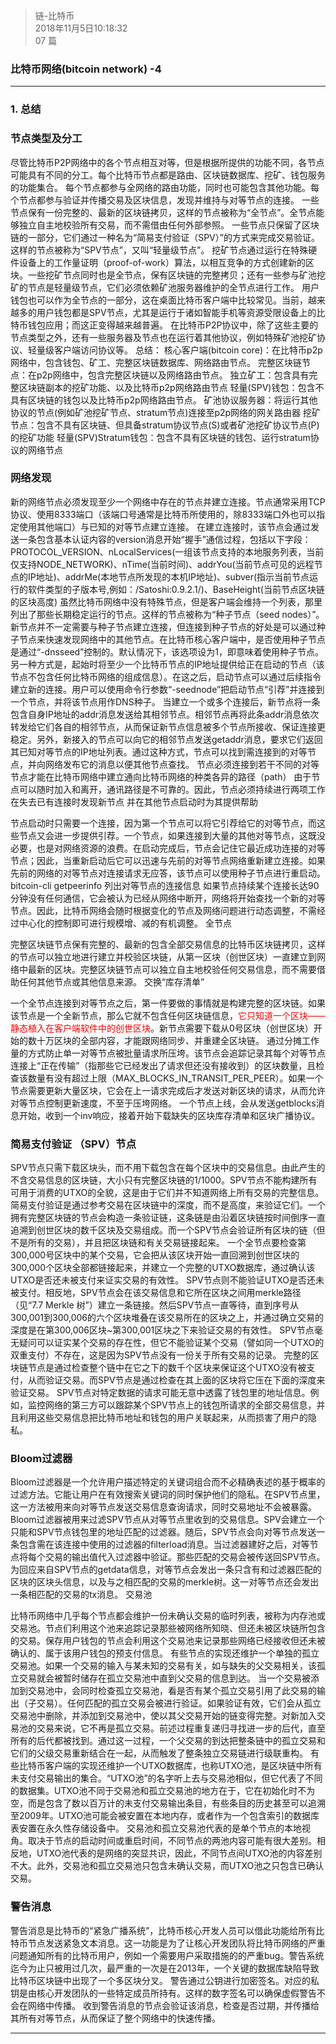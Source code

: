 > 链-比特币  
> 2018年11月5日10:18:32    
> 07 篇  

### 比特币网络(bitcoin network) -4


----------


### 1. 总结  

### 节点类型及分工

尽管比特币P2P网络中的各个节点相互对等，但是根据所提供的功能不同，各节点可能具有不同的分工。每个比特币节点都是路由、区块链数据库、挖矿、钱包服务的功能集合。
每个节点都参与全网络的路由功能，同时也可能包含其他功能。每个节点都参与验证并传播交易及区块信息，发现并维持与对等节点的连接。
一些节点保有一份完整的、最新的区块链拷贝，这样的节点被称为“全节点”。全节点能够独立自主地校验所有交易，而不需借由任何外部参照。
一些节点只保留了区块链的一部分，它们通过一种名为“简易支付验证（SPV）”的方式来完成交易验证。这样的节点被称为“SPV节点”，又叫“轻量级节点”。
挖矿节点通过运行在特殊硬件设备上的工作量证明（proof-of-work）算法，以相互竞争的方式创建新的区块。一些挖矿节点同时也是全节点，保有区块链的完整拷贝；还有一些参与矿池挖矿的节点是轻量级节点，它们必须依赖矿池服务器维护的全节点进行工作。
用户钱包也可以作为全节点的一部分，这在桌面比特币客户端中比较常见。当前，越来越多的用户钱包都是SPV节点，尤其是运行于诸如智能手机等资源受限设备上的比特币钱包应用；而这正变得越来越普遍。
在比特币P2P协议中，除了这些主要的节点类型之外，还有一些服务器及节点也在运行着其他协议，例如特殊矿池挖矿协议、轻量级客户端访问协议等。
总结：
核心客户端(bitcoin core)：在比特币p2p网络中，包含钱包、矿工、完整区块链数据库、网络路由节点。
完整区块链节点：在p2p网络中，包含完整区块链以及网络路由节点。
独立矿工：包含具有完整区块链副本的挖矿功能、以及比特币p2p网络路由节点
轻量(SPV)钱包：包含不具有区块链的钱包以及比特币p2p网络路由节点。
矿池协议服务器：将运行其他协议的节点(例如矿池挖矿节点、stratum节点)连接至p2p网络的网关路由器
挖矿节点：包含不具有区块链、但具备stratum协议节点(S)或者矿池挖矿协议节点(P)的挖矿功能
轻量(SPV)Stratum钱包：包含不具有区块链的钱包、运行stratum协议的网络节点


### 网络发现

新的网络节点必须发现至少一个网络中存在的节点并建立连接。节点通常采用TCP协议、使用8333端口（该端口号通常是比特币所使用的，除8333端口外也可以指定使用其他端口）与已知的对等节点建立连接。
在建立连接时，该节点会通过发送一条包含基本认证内容的version消息开始“握手”通信过程，包括以下字段：  
PROTOCOL_VERSION、nLocalServices(一组该节点支持的本地服务列表，当前仅支持NODE_NETWORK)、nTime(当前时间)、addrYou(当前节点可见的远程节点的IP地址)、addrMe(本地节点所发现的本机IP地址)、subver(指示当前节点运行的软件类型的子版本号,例如：/Satoshi:0.9.2.1/)、BaseHeight(当前节点区块链的区块高度)
虽然比特币网络中没有特殊节点，但是客户端会维持一个列表，那里列出了那些长期稳定运行的节点。这样的节点被称为“种子节点（seed nodes）”。新节点并不一定需要与种子节点建立连接，但连接到种子节点的好处是可以通过种子节点来快速发现网络中的其他节点。在比特币核心客户端中，是否使用种子节点是通过“-dnsseed”控制的。默认情况下，该选项设为1，即意味着使用种子节点。
另一种方式是，起始时将至少一个比特币节点的IP地址提供给正在启动的节点（该节点不包含任何比特币网络的组成信息）。在这之后，启动节点可以通过后续指令建立新的连接。用户可以使用命令行参数“-seednode”把启动节点“引荐”并连接到一个节点，并将该节点用作DNS种子。
当建立一个或多个连接后，新节点将一条包含自身IP地址的addr消息发送给其相邻节点。相邻节点再将此条addr消息依次转发给它们各自的相邻节点，从而保证新节点信息被多个节点所接收、保证连接更稳定。另外，新接入的节点可以向它的相邻节点发送getaddr消息，要求它们返回其已知对等节点的IP地址列表。通过这种方式，节点可以找到需连接到的对等节点，并向网络发布它的消息以便其他节点查找。
节点必须连接到若干不同的对等节点才能在比特币网络中建立通向比特币网络的种类各异的路径（path）
由于节点可以随时加入和离开，通讯路径是不可靠的。因此，节点必须持续进行两项工作
在失去已有连接时发现新节点
并在其他节点启动时为其提供帮助


节点启动时只需要一个连接，因为第一个节点可以将它引荐给它的对等节点，而这些节点又会进一步提供引荐。一个节点，如果连接到大量的其他对等节点，这既没必要，也是对网络资源的浪费。在启动完成后，节点会记住它最近成功连接的对等节点；因此，当重新启动后它可以迅速与先前的对等节点网络重新建立连接。如果先前的网络的对等节点对连接请求无应答，该节点可以使用种子节点进行重启动。
bitcoin-cli getpeerinfo 列出对等节点的连接信息
如果节点持续某个连接长达90分钟没有任何通信，它会被认为已经从网络中断开，网络将开始查找一个新的对等节点。因此，比特币网络会随时根据变化的节点及网络问题进行动态调整，不需经过中心化的控制即可进行规模增、减的有机调整。
全节点

完整区块链节点保有完整的、最新的包含全部交易信息的比特币区块链拷贝，这样的节点可以独立地进行建立并校验区块链，从第一区块（创世区块）一直建立到网络中最新的区块。完整区块链节点可以独立自主地校验任何交易信息，而不需要借助任何其他节点或其他信息来源。
交换“库存清单”

一个全节点连接到对等节点之后，第一件要做的事情就是构建完整的区块链。如果该节点是一个全新节点，那么它就不包含任何区块链信息，<font color='red'>它只知道一个区块——静态植入在客户端软件中的创世区块</font>。新节点需要下载从0号区块（创世区块）开始的数十万区块的全部内容，才能跟网络同步、并重建全区块链。
通过分摊工作量的方式防止单一对等节点被批量请求所压垮。该节点会追踪记录其每个对等节点连接上“正在传输”（指那些它已经发出了请求但还没有接收到）的区块数量，且检查该数量有没有超过上限（MAX_BLOCKS_IN_TRANSIT_PER_PEER）。如果一个节点需要更新大量区块，它会在上一请求完成后才发送对新区块的请求，从而允许对等节点控制更新速度，不至于压垮网络。
一个节点上线，会从发送getblocks消息开始，收到一个inv响应，接着开始下载缺失的区块库存清单和区块广播协议。

### 简易支付验证 （SPV）节点

SPV节点只需下载区块头，而不用下载包含在每个区块中的交易信息。由此产生的不含交易信息的区块链，大小只有完整区块链的1/1000。SPV节点不能构建所有可用于消费的UTXO的全貌，这是由于它们并不知道网络上所有交易的完整信息。
简易支付验证是通过参考交易在区块链中的深度，而不是高度，来验证它们。一个拥有完整区块链的节点会构造一条验证链，这条链是由沿着区块链按时间倒序一直追溯到创世区块的数千区块及交易组成。而一个SPV节点会验证所有区块的链（但不是所有的交易），并且把区块链和有关交易链接起来。
一个全节点要检查第300,000号区块中的某个交易，它会把从该区块开始一直回溯到创世区块的300,000个区块全部都链接起来，并建立一个完整的UTXO数据库，通过确认该UTXO是否还未被支付来证实交易的有效性。
SPV节点则不能验证UTXO是否还未被支付。相反地，SPV节点会在该交易信息和它所在区块之间用merkle路径（见“7.7 Merkle 树”）建立一条链接。然后SPV节点一直等待，直到序号从300,001到300,006的六个区块堆叠在该交易所在的区块之上，并通过确立交易的深度是在第300,006区块~第300,001区块之下来验证交易的有效性。
SPV节点毫无疑问可以证实某个交易的存在性，但它不能验证某个交易（譬如同一个UTXO的双重支付）不存在，这是因为SPV节点没有一份关于所有交易的记录。
完整的区块链节点是通过检查整个链中在它之下的数千个区块来保证这个UTXO没有被支付，从而验证交易。而SPV节点是通过检查在其上面的区块将它压在下面的深度来验证交易。
SPV节点对特定数据的请求可能无意中透露了钱包里的地址信息。例如，监控网络的第三方可以跟踪某个SPV节点上的钱包所请求的全部交易信息，并且利用这些交易信息把比特币地址和钱包的用户关联起来，从而损害了用户的隐私。

### Bloom过滤器

Bloom过滤器是一个允许用户描述特定的关键词组合而不必精确表述的基于概率的过滤方法。它能让用户在有效搜索关键词的同时保护他们的隐私。在SPV节点里，这一方法被用来向对等节点发送交易信息查询请求，同时交易地址不会被暴露。
Bloom过滤器被用来过滤SPV节点从对等节点里收到的交易信息。SPV会建立一个只能和SPV节点钱包里的地址匹配的过滤器。随后，SPV节点会向对等节点发送一条包含需在该连接中使用的过滤器的filterload消息。当过滤器建好之后，对等节点将每个交易的输出值代入过滤器中验证。那些匹配的交易会被传送回SPV节点。
为回应来自SPV节点的getdata信息，对等节点会发出一条只含有和过滤器匹配的区块的区块头信息，以及与之相匹配的交易的merkle树。这一对等节点还会发出一条相匹配的交易的tx消息。
交易池

比特币网络中几乎每个节点都会维护一份未确认交易的临时列表，被称为内存池或交易池。节点们利用这个池来追踪记录那些被网络所知晓、但还未被区块链所包含的交易。保存用户钱包的节点会利用这个交易池来记录那些网络已经接收但还未被确认的、属于该用户钱包的预支付信息。
有些节点的实现还维护一个单独的孤立交易池。如果一个交易的输入与某未知的交易有关，如与缺失的父交易相关，该孤立交易就会被暂时储存在孤立交易池中直到父交易的信息到达。
当一个交易被添加到交易池中，会同时检查孤立交易池，看是否有某个孤立交易引用了此交易的输出（子交易）。任何匹配的孤立交易会被进行验证。如果验证有效，它们会从孤立交易池中删除，并添加到交易池中，使以其父交易开始的链变得完整。对新加入交易池的交易来说，它不再是孤立交易。前述过程重复递归寻找进一步的后代，直至所有的后代都被找到。通过这一过程，一个父交易的到达把整条链中的孤立交易和它们的父级交易重新结合在一起，从而触发了整条独立交易链进行级联重构。
有些比特币客户端的实现还维护一个UTXO数据库，也称UTXO池，是区块链中所有未支付交易输出的集合。“UTXO池”的名字听上去与交易池相似，但它代表了不同的数据集。UTXO池不同于交易池和孤立交易池的地方在于，它在初始化时不为空，而是包含了数以百万计的未支付交易输出条目，有些条目的历史甚至可以追溯至2009年。UTXO池可能会被安置在本地内存，或者作为一个包含索引的数据库表安置在永久性存储设备中。
交易池和孤立交易池代表的是单个节点的本地视角。取决于节点的启动时间或重启时间，不同节点的两池内容可能有很大差别。相反地，UTXO池代表的是网络的突显共识，因此，不同节点间UTXO池的内容差别不大。此外，交易池和孤立交易池只包含未确认交易，而UTXO池之只包含已确认交易。

### 警告消息

警告消息是比特币的“紧急广播系统”，比特币核心开发人员可以借此功能给所有比特币节点发送紧急文本消息。这一功能是为了让核心开发团队将比特币网络的严重问题通知所有的比特币用户，例如一个需要用户采取措施的的严重bug。警告系统迄今为止只被用过几次，最严重的一次是在2013年，一个关键的数据库缺陷导致比特币区块链中出现了一个多区块分叉。
警告通过公钥进行加密签名。对应的私钥是由核心开发团队的一些特定成员所持有。这样的数字签名可以确保虚假警告不会在网络中传播。
收到警告消息的节点会验证该消息，检查是否过期，并传播给其所有对等节点，从而保证了整个网络中的快速传播。  


----------
